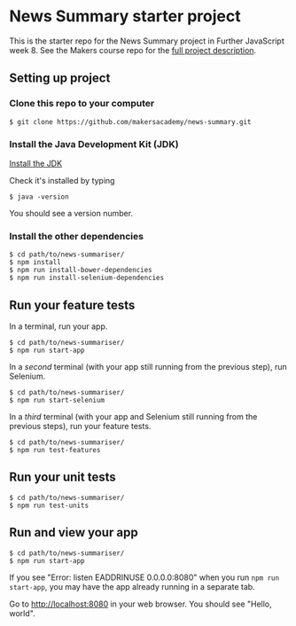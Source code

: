 # News Summary starter project

This is the starter repo for the News Summary project in Further JavaScript week 8.  See the Makers course repo for the [full project description](https://github.com/makersacademy/course/blob/master/further_javascript/news_summary_project.md).

## Setting up project

### Clone this repo to your computer

    $ git clone https://github.com/makersacademy/news-summary.git

### Install the Java Development Kit (JDK)

[Install the JDK](http://www.oracle.com/technetwork/java/javase/downloads/index.html)

Check it's installed by typing

    $ java -version

You should see a version number.

### Install the other dependencies

    $ cd path/to/news-summariser/
    $ npm install
    $ npm run install-bower-dependencies
    $ npm run install-selenium-dependencies

## Run your feature tests

In a terminal, run your app.

    $ cd path/to/news-summariser/
    $ npm run start-app

In a *second* terminal (with your app still running from the previous step), run Selenium.

    $ cd path/to/news-summariser/
    $ npm run start-selenium

In a *third* terminal (with your app and Selenium still running from the previous steps), run your feature tests.

    $ cd path/to/news-summariser/
    $ npm run test-features

## Run your unit tests

    $ cd path/to/news-summariser/
    $ npm run test-units

## Run and view your app

    $ cd path/to/news-summariser/
    $ npm run start-app

If you see "Error: listen EADDRINUSE 0.0.0.0:8080" when you run `npm run start-app`, you may have the app already running in a separate tab.

Go to [http://localhost:8080](http://localhost:8080) in your web browser.  You should see "Hello, world".
